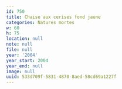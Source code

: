 ```yaml
---
id: 750
title: Chaise aux cerises fond jaune
categories: Natures mortes
w: 60
h: 75
location: null
note: null
file: null
year: '2004'
year_start: 2004
year_end: null
image: null
uuid: 533d709f-5831-4870-8aed-58cd69a1227f
---
```


